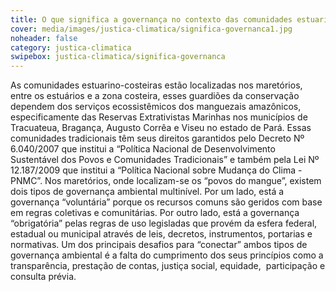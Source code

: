 ```yaml
---
title: O que significa a governança no contexto das comunidades estuarino-costeiras?
cover: media/images/justica-climatica/significa-governanca1.jpg
noheader: false
category: justica-climatica
swipebox: justica-climatica/significa-governanca
---
```


As comunidades estuarino-costeiras estão localizadas nos maretórios, entre os estuários e a zona costeira, esses guardiões da conservação dependem dos serviços ecossistêmicos dos manguezais amazônicos, especificamente das Reservas Extrativistas Marinhas nos municípios de Tracuateua, Bragança, Augusto Corrêa e Viseu no estado de Pará. Essas comunidades tradicionais têm seus direitos garantidos pelo Decreto Nº 6.040/2007 que institui a “Política Nacional de Desenvolvimento Sustentável dos Povos e Comunidades Tradicionais” e também pela Lei Nº 12.187/2009 que institui a “Política Nacional sobre Mudança do Clima - PNMC”. Nos maretórios, onde localizam-se os “povos do mangue”, existem dois tipos de governança ambiental multinível. Por um lado, está a governança “voluntária” porque os recursos comuns são geridos com base em regras coletivas e comunitárias. Por outro lado, está a governança “obrigatória” pelas regras de uso legisladas que provém da esfera federal, estadual ou municipal através de leis, decretos, instrumentos, portarias e normativas. Um dos principais desafios para “conectar” ambos tipos de governança ambiental é a falta do cumprimento dos seus princípios como a transparência, prestação de contas, justiça social, equidade,  participação e consulta prévia.